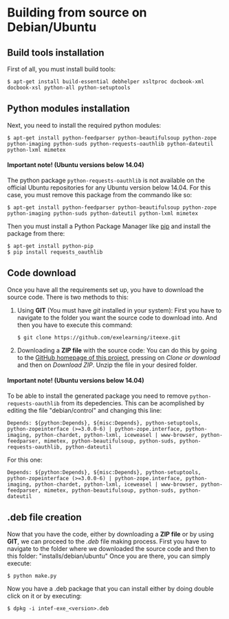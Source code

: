 # Building from source on Debian/Ubuntu

## Build tools installation
First of all, you must install build tools:
```console
$ apt-get install build-essential debhelper xsltproc docbook-xml docbook-xsl python-all python-setuptools
```

## Python modules installation
Next, you need to install the required python modules:
```console
$ apt-get install python-feedparser python-beautifulsoup python-zope python-imaging python-suds python-requests-oauthlib python-dateutil python-lxml mimetex
```
#### Important note! (Ubuntu versions below 14.04)
The python package `python-requests-oauthlib` is not available on the official Ubuntu repositories for any Ubuntu version below 14.04. For this case, you must remove this package from the commando like so:
```console
$ apt-get install python-feedparser python-beautifulsoup python-zope python-imaging python-suds python-dateutil python-lxml mimetex
```
Then you must install a Python Package Manager like [pip](https://pip.pypa.io/) and install the package from there:
```console
$ apt-get install python-pip
$ pip install requests_oauthlib
```

## Code download
Once you have all the requirements set up, you have to download the source code. There is two methods to this:
1. Using **GIT** (You must have *git* installed in your system):
		First you have to navigate to the folder you want the source code to download into. And then you have to execute this command:
        
	```console
	$ git clone https://github.com/exelearning/iteexe.git
	```
    
2. Downloading a **ZIP file** with the source code:
		You can do this by going to the [GitHub homepage of this project](https://github.com/exelearning/iteexe), pressing on *Clone or download* and then on *Download ZIP*. Unzip the file in your desired folder.

#### Important note! (Ubuntu versions below 14.04)
To be able to install the generated package you need to remove `python-requests-oauthlib` from its depedencies. This can be acomplished by editing the file "debian/control" and changing this line:
```
Depends: ${python:Depends}, ${misc:Depends}, python-setuptools, python-zopeinterface (>=3.0.0-6) | python-zope.interface, python-imaging, python-chardet, python-lxml, iceweasel | www-browser, python-feedparser, mimetex, python-beautifulsoup, python-suds, python-requests-oauthlib, python-dateutil
```
For this one:
```
Depends: ${python:Depends}, ${misc:Depends}, python-setuptools, python-zopeinterface (>=3.0.0-6) | python-zope.interface, python-imaging, python-chardet, python-lxml, iceweasel | www-browser, python-feedparser, mimetex, python-beautifulsoup, python-suds, python-dateutil
```

## .deb file creation
Now that you have the code, either by downloading a **ZIP file** or by using **GIT**, we can proceed to the *.deb* file making process.
First you have to navigate to the folder where we downloaded the source code and then to this folder: "installs/debian/ubuntu"
Once you are there, you can simply execute:
```console
$ python make.py
```

Now you have a .deb package that you can install either by doing double click on it or by executing:
```console
$ dpkg -i intef-exe_<version>.deb
```